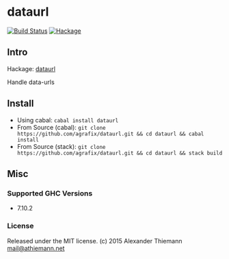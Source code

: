 dataurl
=====

[![Build Status](https://travis-ci.org/agrafix/dataurl.svg)](https://travis-ci.org/agrafix/dataurl)
[![Hackage](https://img.shields.io/hackage/v/dataurl.svg)](http://hackage.haskell.org/package/dataurl)

## Intro

Hackage: [dataurl](http://hackage.haskell.org/package/dataurl)

Handle data-urls


## Install

* Using cabal: `cabal install dataurl`
* From Source (cabal): `git clone https://github.com/agrafix/dataurl.git && cd dataurl && cabal install`
* From Source (stack): `git clone https://github.com/agrafix/dataurl.git && cd dataurl && stack build`


## Misc

### Supported GHC Versions

* 7.10.2

### License

Released under the MIT license.
(c) 2015 Alexander Thiemann <mail@athiemann.net>
